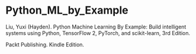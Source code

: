 # Python_ML_by_Example

Liu, Yuxi (Hayden). Python Machine Learning By Example: Build intelligent systems using Python, TensorFlow 2, PyTorch, and scikit-learn, 3rd Edition. 

Packt Publishing. Kindle Edition. 
